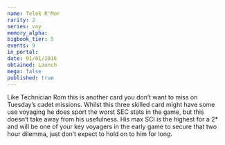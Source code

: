 ```yaml
---
name: Telek R'Mor
rarity: 2
series: voy
memory_alpha:
bigbook_tier: 5
events: 9
in_portal:
date: 01/01/2016
obtained: Launch
mega: false
published: true
---
```


Like Technician Rom this is another card you don’t want to miss on Tuesday’s cadet missions. Whilst this three skilled card might have some use voyaging he does sport the worst SEC stats in the game, but this doesn’t take away from his usefulness. His max SCI is the highest for a 2* and will be one of your key voyagers in the early game to secure that two hour dilemma, just don’t expect to hold on to him for long.

